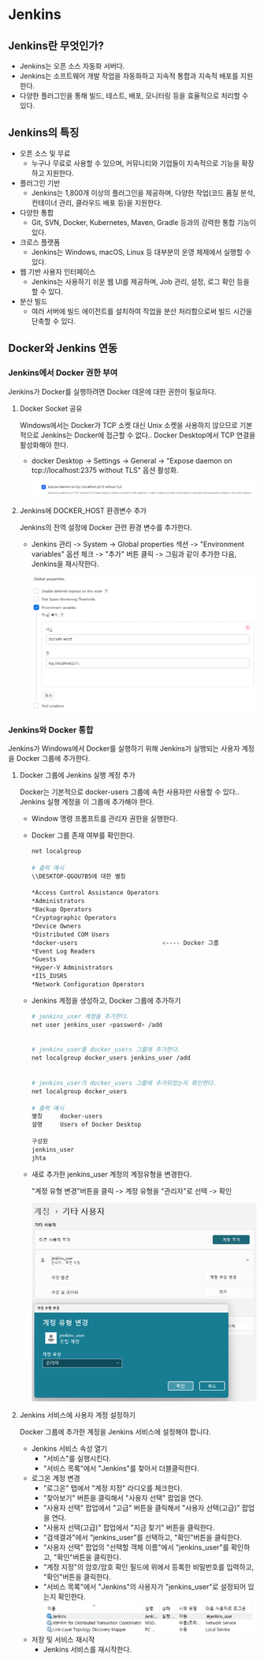 # Jenkins

## Jenkins란 무엇인가?

- Jenkins는 오픈 소스 자동화 서버다.
- Jenkins는 소프트웨어 개발 작업을 자동화하고 지속적 통합과 지속적 배포를 지원한다.
- 다양한 플러그인을 통해 빌드, 테스트, 배포, 모니터링 등을 효율적으로 처리할 수 있다.

## Jenkins의 특징

- 오픈 소스 및 무료
  - 누구나 무료로 사용할 수 있으며, 커뮤니티와 기업들이 지속적으로 기능을 확장하고 지원한다.
- 플러그인 기반
  - Jenkins는 1,800개 이상의 플러그인을 제공하며, 다양한 작업(코드 품질 분석, 컨테이너 관리, 클라우드 배포 등)을 지원한다.
- 다양한 통합
  - Git, SVN, Docker, Kubernetes, Maven, Gradle 등과의 강력한 통합 기능이 있다.
- 크로스 플랫폼
  - Jenkins는 Windows, macOS, Linux 등 대부분의 운영 체제에서 실행할 수 있다.
- 웹 기반 사용자 인터페이스
  - Jenkins는 사용하기 쉬운 웹 UI를 제공하며, Job 관리, 설정, 로그 확인 등을 할 수 있다.
- 분산 빌드
  - 여러 서버에 빌드 에이전트를 설치하여 작업을 분산 처리함으로써 빌드 시간을 단축할 수 있다.

## Docker와 Jenkins 연동

### Jenkins에서 Docker 권한 부여

Jenkins가 Docker를 실행하려면 Docker 데몬에 대한 권한이 필요하다.

1. Docker Socket 공유

    Windows에서는 Docker가 TCP 소켓 대신 Unix 소켓을 사용하지 않으므로 기본적으로 Jenkins는 Docker에 접근할 수 없다.. Docker Desktop에서 TCP 연결을 활성화해야 한다.
    - docker Desktop -> Settings -> General -> "Expose daemon on tcp://localhost:2375 without TLS" 옵션 활성화.

      ![도커 소켓 공유](images/image3-jenkins.png)

2. Jenkins에 DOCKER_HOST 환경변수 추가
  
    Jenkins의 전역 설정에 Docker 관련 환경 변수를 추가한다.
    - Jenkins 관리 -> System -> Global properties 섹션 -> "Environment variables" 옵션 체크 -> "추가" 버튼 클릭 -> 그림과 같이 추가한 다음, Jenkins을 재시작한다.

      ![젠킨스 환경변수 등록](images/image4-jenkins.png)

### Jenkins와 Docker 통합

Jenkins가 Windows에서 Docker를 실행하기 위해 Jenkins가 실행되는 사용자 계정을 Docker 그룹에 추가한다.

1. Docker 그룹에 Jenkins 실행 계정 추가

    Docker는 기본적으로 docker-users 그룹에 속한 사용자만 사용할 수 있다.. Jenkins 실행 계정을 이 그룹에 추가해야 한다.
    - Window 명령 프롬프트를 관리자 권한을 실행한다.
    - Docker 그룹 존재 여부를 확인한다.

        ```bash
        net localgroup

        # 출력 예시
        \\DESKTOP-QGOU7B5에 대한 별칭

        *Access Control Assistance Operators
        *Administrators
        *Backup Operators
        *Cryptographic Operators
        *Device Owners
        *Distributed COM Users
        *docker-users                        <---- Docker 그룹
        *Event Log Readers
        *Guests
        *Hyper-V Administrators
        *IIS_IUSRS
        *Network Configuration Operators
        ```

    - Jenkins 계정을 생성하고, Docker 그룹에 추가하기

        ```bash
        # jenkins_user 계정을 추가한다.
        net user jenkins_user <password> /add


        # jenkins_user를 docker_users 그룹에 추가한다.
        net localgroup docker_users jenkins_user /add


        # jenkins_user가 docker_users 그룹에 추가되었는지 확인한다.
        net localgroup docker_users

        # 출력 예시
        별칭     docker-users
        설명     Users of Docker Desktop
        
        구성원
        jenkins_user
        jhta
        ```

    - 새로 추가한 jenkins_user 계정의 계정유형을 변경한다.

       "계정 유형 변경"버튼을 클릭 -> 계정 유형을 "관리자"로 선택 -> 확인

       ![계정추가](images/image5-jenkins.png)

2. Jenkins 서비스에 사용자 계정 설정하기

    Docker 그룹에 추가한 계정을 Jenkins 서비스에 설정해야 합니다.

    - Jenkins 서비스 속성 열기
      - "서비스"를 실행시킨다.
      - "서비스 목록"에서 "Jenkins"를 찾아서 더블클릭한다.
    - 로그온 계정 변경
      - "로그온" 탭에서 "계정 지정" 라디오를 체크한다.
      - "찾아보기" 버튼을 클릭해서 "사용자 선택" 팝업을 연다.
      - "사용자 선택" 팝업에서 "고급" 버튼을 클릭해서 "사용자 선택(고급)" 팝업을 연다.
      - "사용자 선택(고급)" 팝업에서 "지금 찾기" 버튼을 클릭한다.
      - "검색결과"에서 "jenkins_user"를 선택하고, "확인"버튼을 클릭한다.
      - "사용자 선택" 팝업의 "선택할 객체 이름"에서 "jenkins_user"를 확인하고, "확인"버튼을 클릭한다.
      - "계정 지정"의 암호/암호 확인 필드에 위에서 등록한 비밀번호를 입력하고, "확인"버튼을 클릭한다.
      - "서비스 목록"에서 "Jenkins"의 사용자가 "jenkins_user"로 설정되어 있는지 확인한다.
      ![Jenkins 로그온 계정 변경](images/image6-jenkins.png)
    - 저장 및 서비스  재시작
      - Jenkins 서비스를 재시작한다.
